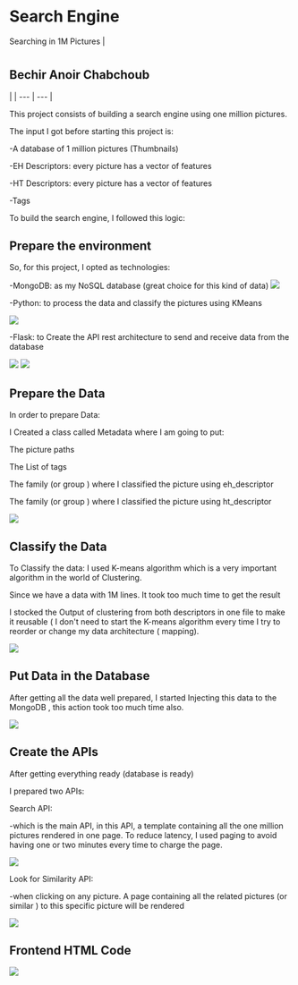 # Search Engine
Searching in 1M Pictures |


#
## Bechir Anoir Chabchoub

 |
| --- | --- |

This project consists of building a search engine using one million pictures.

The input I got before starting this project is:

-A database of 1 million pictures (Thumbnails)

-EH Descriptors: every picture has a vector of features

-HT Descriptors: every picture has a vector of features

-Tags

To build the search engine, I followed this logic:

## Prepare the environment

So, for this project, I opted as technologies:

-MongoDB: as my NoSQL database (great choice for this kind of data) ![](RackMultipart20210627-4-1nw0386_html_ac3c26de3b492930.png)

-Python: to process the data and classify the pictures using KMeans

![](1.png)

-Flask: to Create the API rest architecture to send and receive data from the database

![](2.png) ![](3.jpg)

## Prepare the Data

In order to prepare Data:

I Created a class called Metadata where I am going to put:

The picture paths

The List of tags

The family (or group ) where I classified the picture using eh\_descriptor

The family (or group ) where I classified the picture using ht\_descriptor

![](4.png)

## Classify the Data

To Classify the data:
 I used K-means algorithm which is a very important algorithm in the world of Clustering.

Since we have a data with 1M lines. It took too much time to get the result

I stocked the Output of clustering from both descriptors in one file to make it reusable ( I don&#39;t need to start the K-means algorithm every time I try to reorder or change my data architecture ( mapping).

![](5.png)

## Put Data in the Database

After getting all the data well prepared, I started Injecting this data to the MongoDB , this action took too much time also.

![](6.png)

## Create the APIs

After getting everything ready (database is ready)

I prepared two APIs:

Search API:

-which is the main API, in this API, a template containing all the one million pictures rendered in one page. To reduce latency, I used paging to avoid having one or two minutes every time to charge the page.

![](7.png)

Look for Similarity API:

-when clicking on any picture. A page containing all the related pictures (or similar ) to this specific picture will be rendered

![](8.png)

## Frontend HTML Code

![](9.png)
